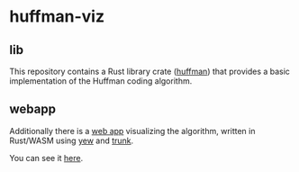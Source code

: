 # huffman-viz

## lib
This repository contains a Rust library crate ([huffman](huffman))
that provides a basic implementation of the Huffman coding algorithm.

## webapp
Additionally there is a [web app](webapp) visualizing the algorithm,
written in Rust/WASM using [yew](https://yew.rs) and [trunk](https://trunkrs.dev).

You can see it [here](https://rbuurman.de/projekte/huffman).
